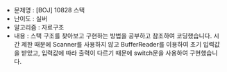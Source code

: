 - 문제명 : [BOJ] 10828 스택
- 난이도 : 실버
- 알고리즘 : 자료구조
- 내용 : 스택 구조를 찾아보고 구현하는 방법을 공부하고 참조하여 코딩했습니다.
         시간 제한 때문에 Scanner를 사용하지 않고 BufferReader를 이용하여 초기 입력값을 받았고,
         입력값에 따라 출력이 다르기 때문에 switch문을 사용하여 구현했습니다.
